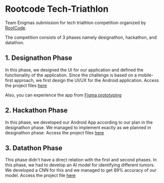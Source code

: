 # Rootcode Tech-Triathlon
Team Enigmas submission for tech triathlon competition organized by [RootCode](https://rootcodelabs.com/).

The competition consists of 3 phases namely designathon, hackathon, and datathon. 

## 1. Designathon Phase
In this phase, we designed the UI for our application and defined the functionality of the application. Since the challenge is based on a mobile-first approach, we first design the UI/UX for the Android application.
Access the project files [here](https://github.com/ISMadusanka/rootcode-tech-triathlon/tree/main/Enigmas_Designathon_Phase)

Also, you can experience the app from [Figma prototyping](https://www.figma.com/proto/c4jeNTKah5YzlCkpKbV2HN/Enigmas_SpireX_Design?page-id=0%3A1&type=design&node-id=113-2278&viewport=358%2C105%2C0.15&t=LZZcJF1GeCYvsKxT-1&scaling=scale-down&starting-point-node-id=1%3A2&mode=design)

## 2. Hackathon Phase
In this phase, we developed our Android App according to our plan in the designathon phase. We managed to implement exactly as we planned in designathon phase.
Access the project files [here](https://github.com/ISMadusanka/rootcode-tech-triathlon/tree/main/Enigmas_Hackathon_Phase)

## 3. Datathon Phase
This phase didn't have a direct relation with the first and second phases. In this phase, we had to develop an AI model for identifying different tumors. We developed a CNN for this and we managed to get 89% accuracy 
of our model. 
Access the project file [here](https://github.com/ISMadusanka/rootcode-tech-triathlon/tree/main/Enigmas_Datathon_Phase)
